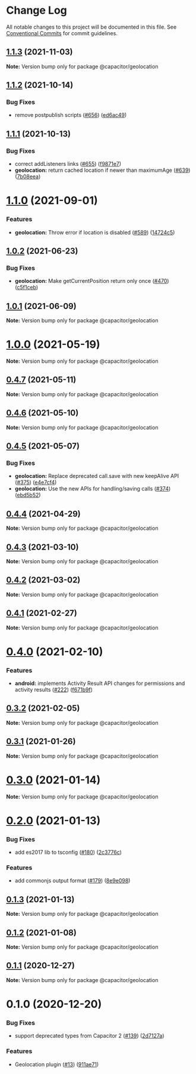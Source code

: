 # Change Log

All notable changes to this project will be documented in this file.
See [Conventional Commits](https://conventionalcommits.org) for commit guidelines.

## [1.1.3](https://github.com/ionic-team/capacitor-plugins/compare/@capacitor/geolocation@1.1.2...@capacitor/geolocation@1.1.3) (2021-11-03)

**Note:** Version bump only for package @capacitor/geolocation





## [1.1.2](https://github.com/ionic-team/capacitor-plugins/compare/@capacitor/geolocation@1.1.1...@capacitor/geolocation@1.1.2) (2021-10-14)


### Bug Fixes

* remove postpublish scripts ([#656](https://github.com/ionic-team/capacitor-plugins/issues/656)) ([ed6ac49](https://github.com/ionic-team/capacitor-plugins/commit/ed6ac499ebf4a47525071ccbfc36c27503e11f60))





## [1.1.1](https://github.com/ionic-team/capacitor-plugins/compare/@capacitor/geolocation@1.1.0...@capacitor/geolocation@1.1.1) (2021-10-13)


### Bug Fixes

* correct addListeners links ([#655](https://github.com/ionic-team/capacitor-plugins/issues/655)) ([f9871e7](https://github.com/ionic-team/capacitor-plugins/commit/f9871e7bd53478addb21155e148829f550c0e457))
* **geolocation:** return cached location if newer than maximumAge ([#639](https://github.com/ionic-team/capacitor-plugins/issues/639)) ([7b08eea](https://github.com/ionic-team/capacitor-plugins/commit/7b08eea9729bbf2b2b6b881cc81389cf108b3a2c))





# [1.1.0](https://github.com/ionic-team/capacitor-plugins/compare/@capacitor/geolocation@1.0.2...@capacitor/geolocation@1.1.0) (2021-09-01)


### Features

* **geolocation:** Throw error if location is disabled ([#589](https://github.com/ionic-team/capacitor-plugins/issues/589)) ([14724c5](https://github.com/ionic-team/capacitor-plugins/commit/14724c5ec5b23bf94f6f3511bbe204482768d10f))





## [1.0.2](https://github.com/ionic-team/capacitor-plugins/compare/@capacitor/geolocation@1.0.1...@capacitor/geolocation@1.0.2) (2021-06-23)


### Bug Fixes

* **geolocation:** Make getCurrentPosition return only once ([#470](https://github.com/ionic-team/capacitor-plugins/issues/470)) ([c5f1ceb](https://github.com/ionic-team/capacitor-plugins/commit/c5f1ceb790910b92e3f64d0b7fa8c85d48ea9841))





## [1.0.1](https://github.com/ionic-team/capacitor-plugins/compare/@capacitor/geolocation@1.0.0...@capacitor/geolocation@1.0.1) (2021-06-09)

**Note:** Version bump only for package @capacitor/geolocation





# [1.0.0](https://github.com/ionic-team/capacitor-plugins/compare/@capacitor/geolocation@0.4.7...@capacitor/geolocation@1.0.0) (2021-05-19)

**Note:** Version bump only for package @capacitor/geolocation





## [0.4.7](https://github.com/ionic-team/capacitor-plugins/compare/@capacitor/geolocation@0.4.6...@capacitor/geolocation@0.4.7) (2021-05-11)

**Note:** Version bump only for package @capacitor/geolocation





## [0.4.6](https://github.com/ionic-team/capacitor-plugins/compare/@capacitor/geolocation@0.4.5...@capacitor/geolocation@0.4.6) (2021-05-10)

**Note:** Version bump only for package @capacitor/geolocation





## [0.4.5](https://github.com/ionic-team/capacitor-plugins/compare/@capacitor/geolocation@0.4.4...@capacitor/geolocation@0.4.5) (2021-05-07)


### Bug Fixes

* **geolocation:** Replace deprecated call.save with new keepAlive API ([#375](https://github.com/ionic-team/capacitor-plugins/issues/375)) ([e4e7cf4](https://github.com/ionic-team/capacitor-plugins/commit/e4e7cf4afd4a70bf48359c625fa7a548211876d5))
* **geolocation:** Use the new APIs for handling/saving calls ([#374](https://github.com/ionic-team/capacitor-plugins/issues/374)) ([ebd5b52](https://github.com/ionic-team/capacitor-plugins/commit/ebd5b527cb7f8b6c0016e82d03a0e84287913d3e))





## [0.4.4](https://github.com/ionic-team/capacitor-plugins/compare/@capacitor/geolocation@0.4.3...@capacitor/geolocation@0.4.4) (2021-04-29)

**Note:** Version bump only for package @capacitor/geolocation





## [0.4.3](https://github.com/ionic-team/capacitor-plugins/compare/@capacitor/geolocation@0.4.2...@capacitor/geolocation@0.4.3) (2021-03-10)

**Note:** Version bump only for package @capacitor/geolocation





## [0.4.2](https://github.com/ionic-team/capacitor-plugins/compare/@capacitor/geolocation@0.4.1...@capacitor/geolocation@0.4.2) (2021-03-02)

**Note:** Version bump only for package @capacitor/geolocation





## [0.4.1](https://github.com/ionic-team/capacitor-plugins/compare/@capacitor/geolocation@0.4.0...@capacitor/geolocation@0.4.1) (2021-02-27)

**Note:** Version bump only for package @capacitor/geolocation





# [0.4.0](https://github.com/ionic-team/capacitor-plugins/compare/@capacitor/geolocation@0.3.2...@capacitor/geolocation@0.4.0) (2021-02-10)


### Features

* **android:** implements Activity Result API changes for permissions and activity results ([#222](https://github.com/ionic-team/capacitor-plugins/issues/222)) ([f671b9f](https://github.com/ionic-team/capacitor-plugins/commit/f671b9f4b472806ef43db6dcf302d4503cf1828c))





## [0.3.2](https://github.com/ionic-team/capacitor-plugins/compare/@capacitor/geolocation@0.3.1...@capacitor/geolocation@0.3.2) (2021-02-05)

**Note:** Version bump only for package @capacitor/geolocation





## [0.3.1](https://github.com/ionic-team/capacitor-plugins/compare/@capacitor/geolocation@0.3.0...@capacitor/geolocation@0.3.1) (2021-01-26)

**Note:** Version bump only for package @capacitor/geolocation





# [0.3.0](https://github.com/ionic-team/capacitor-plugins/compare/@capacitor/geolocation@0.2.0...@capacitor/geolocation@0.3.0) (2021-01-14)

**Note:** Version bump only for package @capacitor/geolocation





# [0.2.0](https://github.com/ionic-team/capacitor-plugins/compare/@capacitor/geolocation@0.1.3...@capacitor/geolocation@0.2.0) (2021-01-13)


### Bug Fixes

* add es2017 lib to tsconfig ([#180](https://github.com/ionic-team/capacitor-plugins/issues/180)) ([2c3776c](https://github.com/ionic-team/capacitor-plugins/commit/2c3776c38ca025c5ee965dec10ccf1cdb6c02e2f))


### Features

* add commonjs output format ([#179](https://github.com/ionic-team/capacitor-plugins/issues/179)) ([8e9e098](https://github.com/ionic-team/capacitor-plugins/commit/8e9e09862064b3f6771d7facbc4008e995d9b463))





## [0.1.3](https://github.com/ionic-team/capacitor-plugins/compare/@capacitor/geolocation@0.1.2...@capacitor/geolocation@0.1.3) (2021-01-13)

**Note:** Version bump only for package @capacitor/geolocation





## [0.1.2](https://github.com/ionic-team/capacitor-plugins/compare/@capacitor/geolocation@0.1.1...@capacitor/geolocation@0.1.2) (2021-01-08)

**Note:** Version bump only for package @capacitor/geolocation





## [0.1.1](https://github.com/ionic-team/capacitor-plugins/compare/@capacitor/geolocation@0.1.0...@capacitor/geolocation@0.1.1) (2020-12-27)

**Note:** Version bump only for package @capacitor/geolocation





# 0.1.0 (2020-12-20)


### Bug Fixes

* support deprecated types from Capacitor 2 ([#139](https://github.com/ionic-team/capacitor-plugins/issues/139)) ([2d7127a](https://github.com/ionic-team/capacitor-plugins/commit/2d7127a488e26f0287951921a6db47c49d817336))


### Features

* Geolocation plugin ([#13](https://github.com/ionic-team/capacitor-plugins/issues/13)) ([911ae71](https://github.com/ionic-team/capacitor-plugins/commit/911ae71e6aef4cfa9fb3ab5b0c13f3c06ef6b15c))
